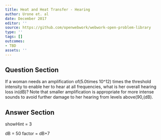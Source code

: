 ```yaml
---
title: Heat and Heat Transfer - Hearing
author: Urone et. al
date: December 2017
editor: ''
source: https://github.com/openwebwork/webwork-open-problem-library
type: ''
tags: []
outcomes:
- TBD
assets: ''
---
```


## Question Section 

If a woman needs an amplification of(5.0times 10^12) times the threshold intensity to enable her to hear at all frequencies, what is her overall hearing loss in(dB)? Note that
smaller amplification is appropriate for more intense sounds to avoid further damage
to her hearing from levels above(90,(dB).


## Answer Section

showHint = 3

dB = 50
factor = dB+7